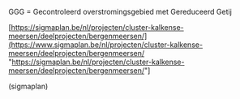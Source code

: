 GGG = Gecontroleerd overstromingsgebied met Gereduceerd Getij  

\[<https://sigmaplan.be/nl/projecten/cluster-kalkense-meersen/deelprojecten/bergenmeersen/](https://www.sigmaplan.be/nl/projecten/cluster-kalkense-meersen/deelprojecten/bergenmeersen/> "<https://sigmaplan.be/nl/projecten/cluster-kalkense-meersen/deelprojecten/bergenmeersen/>"\]

(sigmaplan)
